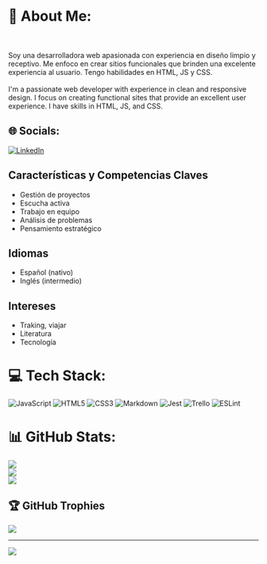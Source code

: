 # 💫 About Me:
<br><br>Soy una desarrolladora web apasionada con experiencia en diseño limpio y receptivo. Me enfoco en crear sitios funcionales que brinden una excelente experiencia al usuario. Tengo habilidades en HTML, JS y CSS.<br><br>I'm a passionate web developer with experience in clean and responsive design. I focus on creating functional sites that provide an excellent user experience. I have skills in HTML, JS, and CSS.


## 🌐 Socials:
[![LinkedIn](https://img.shields.io/badge/LinkedIn-%230077B5.svg?logo=linkedin&logoColor=white)](https://linkedin.com/in/https://www.linkedin.com/in/elizabeth-pati%C3%B1o-472a9a2b1/) 

## Características y Competencias Claves
- Gestión de proyectos
- Escucha activa
- Trabajo en equipo
- Análisis de problemas
- Pensamiento estratégico

## Idiomas
- Español (nativo)
- Inglés (intermedio)

## Intereses
- Traking, viajar
- Literatura
- Tecnología


# 💻 Tech Stack:
![JavaScript](https://img.shields.io/badge/javascript-%23323330.svg?style=for-the-badge&logo=javascript&logoColor=%23F7DF1E) ![HTML5](https://img.shields.io/badge/html5-%23E34F26.svg?style=for-the-badge&logo=html5&logoColor=white) ![CSS3](https://img.shields.io/badge/css3-%231572B6.svg?style=for-the-badge&logo=css3&logoColor=white) ![Markdown](https://img.shields.io/badge/markdown-%23000000.svg?style=for-the-badge&logo=markdown&logoColor=white) ![Jest](https://img.shields.io/badge/-jest-%23C21325?style=for-the-badge&logo=jest&logoColor=white) ![Trello](https://img.shields.io/badge/Trello-%23026AA7.svg?style=for-the-badge&logo=Trello&logoColor=white) ![ESLint](https://img.shields.io/badge/ESLint-4B3263?style=for-the-badge&logo=eslint&logoColor=white)
# 📊 GitHub Stats:
![](https://github-readme-stats.vercel.app/api?username=Elizabethepj&theme=dark&hide_border=false&include_all_commits=false&count_private=false)<br/>
![](https://github-readme-streak-stats.herokuapp.com/?user=Elizabethepj&theme=dark&hide_border=false)<br/>
![](https://github-readme-stats.vercel.app/api/top-langs/?username=Elizabethepj&theme=dark&hide_border=false&include_all_commits=false&count_private=false&layout=compact)

## 🏆 GitHub Trophies
![](https://github-profile-trophy.vercel.app/?username=Elizabethepj&theme=radical&no-frame=false&no-bg=true&margin-w=4)

---
[![](https://visitcount.itsvg.in/api?id=Elizabethepj&icon=0&color=0)](https://visitcount.itsvg.in)

<!-- Proudly created with GPRM ( https://gprm.itsvg.in ) -->


